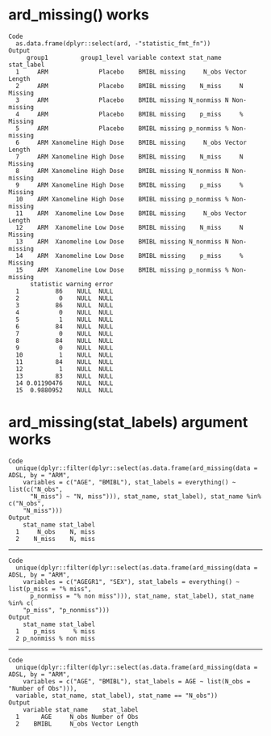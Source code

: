 # ard_missing() works

    Code
      as.data.frame(dplyr::select(ard, -"statistic_fmt_fn"))
    Output
         group1         group1_level variable context stat_name    stat_label
      1     ARM              Placebo    BMIBL missing     N_obs Vector Length
      2     ARM              Placebo    BMIBL missing    N_miss     N Missing
      3     ARM              Placebo    BMIBL missing N_nonmiss N Non-missing
      4     ARM              Placebo    BMIBL missing    p_miss     % Missing
      5     ARM              Placebo    BMIBL missing p_nonmiss % Non-missing
      6     ARM Xanomeline High Dose    BMIBL missing     N_obs Vector Length
      7     ARM Xanomeline High Dose    BMIBL missing    N_miss     N Missing
      8     ARM Xanomeline High Dose    BMIBL missing N_nonmiss N Non-missing
      9     ARM Xanomeline High Dose    BMIBL missing    p_miss     % Missing
      10    ARM Xanomeline High Dose    BMIBL missing p_nonmiss % Non-missing
      11    ARM  Xanomeline Low Dose    BMIBL missing     N_obs Vector Length
      12    ARM  Xanomeline Low Dose    BMIBL missing    N_miss     N Missing
      13    ARM  Xanomeline Low Dose    BMIBL missing N_nonmiss N Non-missing
      14    ARM  Xanomeline Low Dose    BMIBL missing    p_miss     % Missing
      15    ARM  Xanomeline Low Dose    BMIBL missing p_nonmiss % Non-missing
          statistic warning error
      1          86    NULL  NULL
      2           0    NULL  NULL
      3          86    NULL  NULL
      4           0    NULL  NULL
      5           1    NULL  NULL
      6          84    NULL  NULL
      7           0    NULL  NULL
      8          84    NULL  NULL
      9           0    NULL  NULL
      10          1    NULL  NULL
      11         84    NULL  NULL
      12          1    NULL  NULL
      13         83    NULL  NULL
      14 0.01190476    NULL  NULL
      15  0.9880952    NULL  NULL

# ard_missing(stat_labels) argument works

    Code
      unique(dplyr::filter(dplyr::select(as.data.frame(ard_missing(data = ADSL, by = "ARM",
        variables = c("AGE", "BMIBL"), stat_labels = everything() ~ list(c("N_obs",
          "N_miss") ~ "N, miss"))), stat_name, stat_label), stat_name %in% c("N_obs",
        "N_miss")))
    Output
        stat_name stat_label
      1     N_obs    N, miss
      2    N_miss    N, miss

---

    Code
      unique(dplyr::filter(dplyr::select(as.data.frame(ard_missing(data = ADSL, by = "ARM",
        variables = c("AGEGR1", "SEX"), stat_labels = everything() ~ list(p_miss = "% miss",
          p_nonmiss = "% non miss"))), stat_name, stat_label), stat_name %in% c(
        "p_miss", "p_nonmiss")))
    Output
        stat_name stat_label
      1    p_miss     % miss
      2 p_nonmiss % non miss

---

    Code
      unique(dplyr::filter(dplyr::select(as.data.frame(ard_missing(data = ADSL, by = "ARM",
        variables = c("AGE", "BMIBL"), stat_labels = AGE ~ list(N_obs = "Number of Obs"))),
      variable, stat_name, stat_label), stat_name == "N_obs"))
    Output
        variable stat_name    stat_label
      1      AGE     N_obs Number of Obs
      2    BMIBL     N_obs Vector Length

